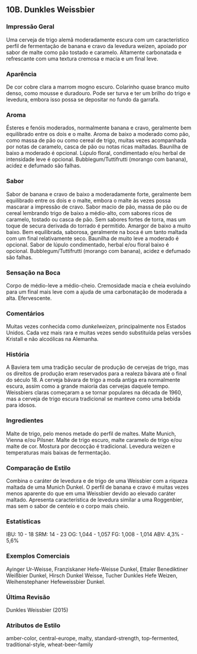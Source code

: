 ## 10B. Dunkles Weissbier

### Impressão Geral

Uma cerveja de trigo alemã moderadamente escura com um característico perfil de fermentação de banana e cravo da levedura weizen, apoiado por sabor de malte como pão tostado e caramelo. Altamente carbonatada e refrescante com uma textura cremosa e macia e um final leve.

### Aparência

De cor cobre clara a marrom mogno escuro. Colarinho quase branco muito denso, como mousse e duradouro. Pode ser turva e ter um brilho do trigo e levedura, embora isso possa se depositar no fundo da garrafa.

### Aroma

Ésteres e fenóis moderados, normalmente banana e cravo, geralmente bem equilibrado entre os dois e o malte. Aroma de baixo a moderado como pão, como massa de pão ou como cereal de trigo, muitas vezes acompanhada por notas de caramelo, casca de pão ou notas ricas maltadas. Baunilha de baixo a moderado é opcional. Lúpulo floral, condimentado e/ou herbal de intensidade leve é opcional. Bubblegum/Tuttifrutti (morango com banana), acidez e defumado são falhas.

### Sabor

Sabor de banana e cravo de baixo a moderadamente forte, geralmente bem equilibrado entre os dois e o malte, embora o malte às vezes possa mascarar a impressão de cravo. Sabor macio de pão, massa de pão ou de cereal lembrando trigo de baixo a médio-alto, com sabores ricos de caramelo, tostado ou casca de pão. Sem sabores fortes de torra, mas um toque de secura derivada do torrado é permitido. Amargor de baixo a muito baixo. Bem equilibrada, saborosa, geralmente na boca é um tanto maltada com um final relativamente seco. Baunilha de muito leve a moderado é opcional. Sabor de lúpulo condimentado, herbal e/ou floral baixo é opcional. Bubblegum/Tuttifrutti (morango com banana), acidez e defumado são falhas.

### Sensação na Boca

Corpo de médio-leve a médio-cheio. Cremosidade macia e cheia evoluindo para um final mais leve com a ajuda de uma carbonatação de moderada a alta. Efervescente.

### Comentários

Muitas vezes conhecida como _dunkelweizen_, principalmente nos Estados Unidos. Cada vez mais rara e muitas vezes sendo substituída pelas versões Kristall e não alcoólicas na Alemanha.

### História

A Baviera tem uma tradição secular de produção de cervejas de trigo, mas os direitos de produção eram reservados para a realeza bávara até o final do século 18. A cerveja bávara de trigo a moda antiga era normalmente escura, assim como a grande maioria das cervejas daquele tempo. Weissbiers claras começaram a se tornar populares na década de 1960, mas a cerveja de trigo escura tradicional se manteve como uma bebida para idosos.

### Ingredientes

Malte de trigo, pelo menos metade do perfil de maltes. Malte Munich, Vienna e/ou Pilsner. Malte de trigo escuro, malte caramelo de trigo e/ou malte de cor. Mostura por decocção é tradicional. Levedura weizen e temperaturas mais baixas de fermentação.

### Comparação de Estilo

Combina o caráter de levedura e de trigo de uma Weissbier com a riqueza maltada de uma Munich Dunkel. O perfil de banana e cravo é muitas vezes menos aparente do que em uma Weissbier devido ao elevado caráter maltado. Apresenta característica de levedura similar a uma Roggenbier, mas sem o sabor de centeio e o corpo mais cheio.

### Estatísticas

IBU: 10 - 18
SRM: 14 - 23
OG: 1,044 - 1,057
FG: 1,008 - 1,014
ABV: 4,3% - 5,6%

### Exemplos Comerciais

Ayinger Ur-Weisse, Franziskaner Hefe-Weisse Dunkel, Ettaler Benediktiner Weißbier Dunkel, Hirsch Dunkel Weisse, Tucher Dunkles Hefe Weizen, Weihenstephaner Hefeweissbier Dunkel.

### Última Revisão

Dunkles Weissbier (2015)

### Atributos de Estilo

amber-color, central-europe, malty, standard-strength, top-fermented, traditional-style, wheat-beer-family
